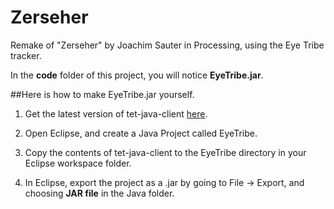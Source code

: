 Zerseher
========

Remake of "Zerseher" by Joachim Sauter in Processing, using the Eye Tribe tracker.

In the **code** folder of this project, you will notice **EyeTribe.jar**. 

##Here is how to make EyeTribe.jar yourself. 

1. Get the latest version of tet-java-client [here](https://github.com/EyeTribe/tet-java-client).

2. Open Eclipse, and create a Java Project called EyeTribe. 

3. Copy the contents of tet-java-client to the EyeTribe directory in your Eclipse workspace folder. 

4. In Eclipse, export the project as a .jar by going to File -> Export, and choosing **JAR file** in the Java folder. 
